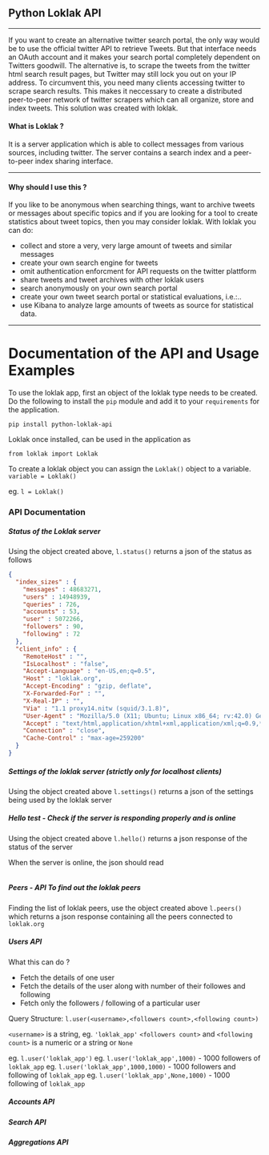 ## Python Loklak API
--------------------------------------------

If you want to create an alternative twitter search portal, the only way would be to use the official twitter API to retrieve Tweets. But that interface needs an OAuth account and it makes your search portal completely dependent on Twitters goodwill. The alternative is, to scrape the tweets from the twitter html search result pages, but Twitter may still lock you out on your IP address. To circumvent this, you need many clients accessing twitter to scrape search results. This makes it neccessary to create a distributed peer-to-peer network of twitter scrapers which can all organize, store and index tweets. This solution was created with loklak.

#### What is Loklak ?
It is a server application which is able to collect messages from various sources, including twitter. The server contains a search index and a peer-to-peer index sharing interface.

--------------------------------------------

#### Why should I use this ?
If you like to be anonymous when searching things, want to archive tweets or messages about specific topics and if you are looking for a tool to create statistics about tweet topics, then you may consider loklak. With loklak you can do:
- collect and store a very, very large amount of tweets and similar messages
- create your own search engine for tweets
- omit authentication enforcment for API requests on the twitter plattform
- share tweets and tweet archives with other loklak users
- search anonymously on your own search portal
- create your own tweet search portal or statistical evaluations, i.e.:..
- use Kibana to analyze large amounts of tweets as source for statistical data.

--------------------------------------------

# Documentation of the API and Usage Examples

To use the loklak app, first an object of the loklak type needs to be created. Do the following to install the `pip` module and add it to your `requirements` for the application.

`pip install python-loklak-api`

Loklak once installed, can be used in the application as

`from loklak import Loklak`

To create a loklak object you can assign the `Loklak()` object to a variable.
`variable = Loklak()`

eg. `l = Loklak()`

### API Documentation

##### Status of the Loklak server
Using the object created above, `l.status()` returns a json of the status as follows

```json
{
  "index_sizes" : {
    "messages" : 48683271,
    "users" : 14948939,
    "queries" : 726,
    "accounts" : 53,
    "user" : 5072266,
    "followers" : 90,
    "following" : 72
  },
  "client_info" : {
    "RemoteHost" : "",
    "IsLocalhost" : "false",
    "Accept-Language" : "en-US,en;q=0.5",
    "Host" : "loklak.org",
    "Accept-Encoding" : "gzip, deflate",
    "X-Forwarded-For" : "",
    "X-Real-IP" : "",
    "Via" : "1.1 proxy14.nitw (squid/3.1.8)",
    "User-Agent" : "Mozilla/5.0 (X11; Ubuntu; Linux x86_64; rv:42.0) Gecko/20100101 Firefox/42.0",
    "Accept" : "text/html,application/xhtml+xml,application/xml;q=0.9,*/*;q=0.8",
    "Connection" : "close",
    "Cache-Control" : "max-age=259200"
  }
}
```

##### Settings of the loklak server (strictly only for localhost clients)

Using the object created above `l.settings()` returns a json of the settings being used by the loklak server

##### Hello test - Check if the server is responding properly and is online

Using the object created above `l.hello()` returns a json response of the status of the server

When the server is online, the json should read
```json

```

##### Peers - API To find out the loklak peers

Finding the list of loklak peers, use the object created above `l.peers()` which returns a json response containing all the peers connected to `loklak.org`

##### Users API

What this can do ?

- Fetch the details of one user
- Fetch the details of the user along with number of their followes and following
- Fetch only the followers / following of a particular user

Query Structure: `l.user(<username>,<followers count>,<following count>)`

`<username>` is a string, eg. `'loklak_app'`
`<followers count>` and `<following count>` is a numeric or a string or `None`

eg. `l.user('loklak_app')`
eg. `l.user('loklak_app',1000)` - 1000 followers of `loklak_app`
eg. `l.user('loklak_app',1000,1000)` - 1000 followers and following of `loklak_app`
eg. `l.user('loklak_app',None,1000)` - 1000 following of `loklak_app`

##### Accounts API


##### Search API


##### Aggregations API